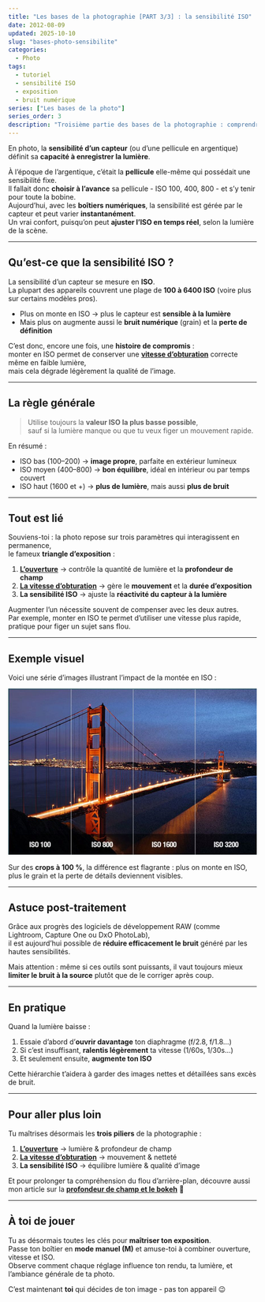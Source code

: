 ```yaml
---
title: "Les bases de la photographie [PART 3/3] : la sensibilité ISO"
date: 2012-08-09
updated: 2025-10-10
slug: "bases-photo-sensibilite"
categories:
  - Photo
tags:
  - tutoriel
  - sensibilité ISO
  - exposition
  - bruit numérique
series: ["Les bases de la photo"]
series_order: 3
description: "Troisième partie des bases de la photographie : comprendre la sensibilité ISO, son influence sur la lumière et le bruit numérique, et comment bien l’utiliser."
---
```


En photo, la **sensibilité d’un capteur** (ou d’une pellicule en argentique) définit sa **capacité à enregistrer la lumière**.  

À l’époque de l’argentique, c’était la **pellicule** elle-même qui possédait une sensibilité fixe.  
Il fallait donc **choisir à l’avance** sa pellicule - ISO 100, 400, 800 - et s’y tenir pour toute la bobine.  
Aujourd’hui, avec les **boîtiers numériques**, la sensibilité est gérée par le capteur et peut varier **instantanément**.  
Un vrai confort, puisqu’on peut **ajuster l’ISO en temps réel**, selon la lumière de la scène.

---

##  Qu’est-ce que la sensibilité ISO ?

La sensibilité d’un capteur se mesure en **ISO**.  
La plupart des appareils couvrent une plage de **100 à 6400 ISO** (voire plus sur certains modèles pros).  

- Plus on monte en ISO → plus le capteur est **sensible à la lumière**  
- Mais plus on augmente aussi le **bruit numérique** (grain) et la **perte de définition**

C’est donc, encore une fois, une **histoire de compromis** :  
monter en ISO permet de conserver une **[vitesse d’obturation][obturation]** correcte même en faible lumière,  
mais cela dégrade légèrement la qualité de l’image.

---

## La règle générale

> Utilise toujours la **valeur ISO la plus basse possible**,  
> sauf si la lumière manque ou que tu veux figer un mouvement rapide.

En résumé :
- ISO bas (100–200) → **image propre**, parfaite en extérieur lumineux  
- ISO moyen (400–800) → **bon équilibre**, idéal en intérieur ou par temps couvert  
- ISO haut (1600 et +) → **plus de lumière**, mais aussi **plus de bruit**

---

## Tout est lié

Souviens-toi : la photo repose sur trois paramètres qui interagissent en permanence,  
le fameux **triangle d’exposition** :

1. **[L’ouverture][ouverture]** → contrôle la quantité de lumière et la **profondeur de champ**  
2. **[La vitesse d’obturation][obturation]** → gère le **mouvement** et la **durée d’exposition**  
3. **La sensibilité ISO** → ajuste la **réactivité du capteur à la lumière**

Augmenter l’un nécessite souvent de compenser avec les deux autres.  
Par exemple, monter en ISO te permet d’utiliser une vitesse plus rapide, pratique pour figer un sujet sans flou.

---

## Exemple visuel

Voici une série d’images illustrant l’impact de la montée en ISO :  

![Différence ISO](./img/iso.jpg "Même image, différentes sensibilités ISO")  


Sur des **crops à 100 %**, la différence est flagrante : plus on monte en ISO, plus le grain et la perte de détails deviennent visibles.

---

## Astuce post-traitement

Grâce aux progrès des logiciels de développement RAW (comme Lightroom, Capture One ou DxO PhotoLab),  
il est aujourd’hui possible de **réduire efficacement le bruit** généré par les hautes sensibilités.  

Mais attention : même si ces outils sont puissants, il vaut toujours mieux **limiter le bruit à la source** plutôt que de le corriger après coup.

---

## En pratique

Quand la lumière baisse :
1. Essaie d’abord d’**ouvrir davantage** ton diaphragme (f/2.8, f/1.8…)  
2. Si c’est insuffisant, **ralentis légèrement** ta vitesse (1/60s, 1/30s…)  
3. Et seulement ensuite, **augmente ton ISO**

Cette hiérarchie t’aidera à garder des images nettes et détaillées sans excès de bruit.

---

## Pour aller plus loin

Tu maîtrises désormais les **trois piliers** de la photographie :  

1. **[L’ouverture][ouverture]** → lumière & profondeur de champ  
2. **[La vitesse d’obturation][obturation]** → mouvement & netteté  
3. **La sensibilité ISO** → équilibre lumière & qualité d’image  

Et pour prolonger ta compréhension du flou d’arrière-plan, découvre aussi mon article sur la **[profondeur de champ et le bokeh][bokeh]** 🎨  

---

## À toi de jouer

Tu as désormais toutes les clés pour **maîtriser ton exposition**.  
Passe ton boîtier en **mode manuel (M)** et amuse-toi à combiner ouverture, vitesse et ISO.  
Observe comment chaque réglage influence ton rendu, ta lumière, et l’ambiance générale de ta photo.

C’est maintenant **toi** qui décides de ton image - pas ton appareil 😉


[sensibilité]: ../bases-photo-sensibilite
[ouverture]: ../bases-photo-ouverture
[obturation]: ../bases-photo-vitesse-obturation
[sensibilité]: ../bases-photo-sensibilite
[bokeh]: ../profondeur-de-champ-et-bokeh